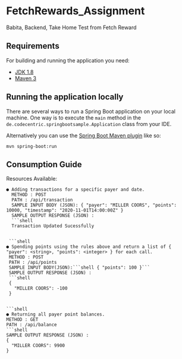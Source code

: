 # FetchRewards_Assignment
Babita, Backend, Take Home Test from Fetch Reward

## Requirements

For building and running the application you need:

- [JDK 1.8](http://www.oracle.com/technetwork/java/javase/downloads/jdk8-downloads-2133151.html)
- [Maven 3](https://maven.apache.org)

## Running the application locally

There are several ways to run a Spring Boot application on your local machine. One way is to execute the `main` method in the `de.codecentric.springbootsample.Application` class from your IDE.

Alternatively you can use the [Spring Boot Maven plugin](https://docs.spring.io/spring-boot/docs/current/reference/html/build-tool-plugins-maven-plugin.html) like so:

```shell
mvn spring-boot:run
```

## Consumption Guide
Resources Available:
```shell
● Adding transactions for a specific payer and date.
  METHOD : POST
  PATH : /api/transaction
  SAMPLE INPUT BODY (JSON): { "payer": "MILLER COORS", "points": 10000, "timestamp": "2020-11-01T14:00:00Z" }
  SAMPLE OUTPUT RESPONSE (JSON) : 
  ```shell
  Transaction Updated Sucessfully
  ```
 ```
 
  ```shell
● Spending points using the rules above and return a list of { "payer": <string>, "points": <integer> } for each call.
  METHOD : POST
  PATH : /api/points
  SAMPLE INPUT BODY(JSON):```shell { "points": 100 }```
  SAMPLE OUTPUT RESPONSE (JSON) : 
  ```shell
  {
    "MILLER COORS": -100
  }
  ```
  ```
  
  ```shell
● Returning all payer point balances.
  METHOD : GET
  PATH : /api/balance
  ```shell
  SAMPLE OUTPUT RESPONSE (JSON) : 
  {
    "MILLER COORS": 9900
  }
  ```
  ```
  
